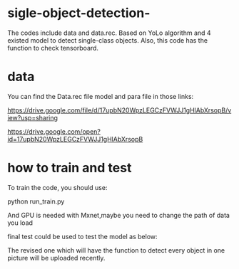 # sigle-object-detection-

The codes include data and data.rec. Based on YoLo algorithm and 4 existed model to detect single-class objects.
Also, this code has the function to check tensorboard.

# data

You can find the Data.rec file model and para file in those links:

https://drive.google.com/file/d/17upbN20WpzLEGCzFVWJJ1gHlAbXrsopB/view?usp=sharing

https://drive.google.com/open?id=17upbN20WpzLEGCzFVWJJ1gHlAbXrsopB



# how to train and test

To train the code, you should use:

python run_train.py

And GPU is needed with Mxnet,maybe you need to change the path of data you load

final test could be used to test the model as below:





The revised one which will have the function to detect every object in one picture will be uploaded recently.

